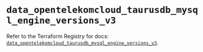 # `data_opentelekomcloud_taurusdb_mysql_engine_versions_v3`

Refer to the Terraform Registry for docs: [`data_opentelekomcloud_taurusdb_mysql_engine_versions_v3`](https://registry.terraform.io/providers/opentelekomcloud/opentelekomcloud/1.36.51/docs/data-sources/taurusdb_mysql_engine_versions_v3).
